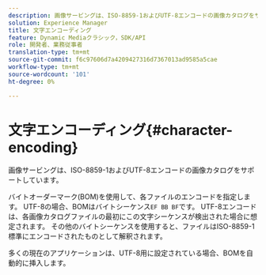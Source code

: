 ```yaml
---
description: 画像サービングは、ISO-8859-1およびUTF-8エンコードの画像カタログをサポートしています。
solution: Experience Manager
title: 文字エンコーディング
feature: Dynamic Mediaクラシック，SDK/API
role: 開発者、業務従事者
translation-type: tm+mt
source-git-commit: f6c97606d7a4209427316d7367013ad9585a5cae
workflow-type: tm+mt
source-wordcount: '101'
ht-degree: 0%

---
```



# 文字エンコーディング{#character-encoding}

画像サービングは、ISO-8859-1およびUTF-8エンコードの画像カタログをサポートしています。

バイトオーダーマーク(BOM)を使用して、各ファイルのエンコードを指定します。 UTF-8の場合、BOMはバイトシーケンス`EF BB BF`です。 UTF-8エンコードは、各画像カタログファイルの最初にこの文字シーケンスが検出された場合に想定されます。 その他のバイトシーケンスを使用すると、ファイルはISO-8859-1標準にエンコードされたものとして解釈されます。

多くの現在のアプリケーションは、UTF-8用に設定されている場合、BOMを自動的に挿入します。
